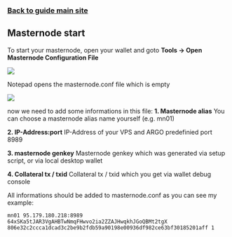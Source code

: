 ### **[Back to guide main site](readme.md)**

## Masternode start

To start your masternode, open your wallet and goto **Tools -> Open Masternode Configuration File**

<img src="https://node-support.network/coins/argo/mn-guide/masternode_start/1.png">

Notepad opens the masternode.conf file which is empty

<img src="https://node-support.network/coins/argo/mn-guide/masternode_start/2.png">

now we need to add some informations in this file:
**1. Masternode alias**
    You can choose a masternode alias name yourself (e.g. mn01)
    
**2. IP-Address:port**
    IP-Address of your VPS and ARGO predefinied port 8989

**3. masternode genkey**
    Masternode genkey which was generated via setup script, or via local desktop wallet

**4. Collateral tx / txid**
    Collateral tx / txid which you get via wallet debug console

All informations should be added to masternode.conf as you can see my example:

`mn01 95.179.180.218:8989 64xSKa5tJAR3VgAHBTwNmqFHwvo2ia2ZZAJHwqkhJGoQBMt2tgX 806e32c2ccca1dcad3c2be9b2fdb59a90198e00936df982ce63bf30185201aff 1`
